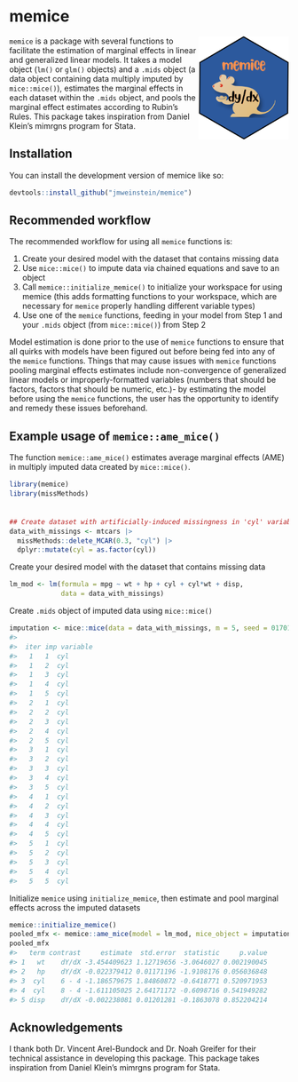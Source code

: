 
# memice

<img src="https://github.com/jmweinstein/hex/blob/main/memice_hexsticker.png?raw=true" align="right" width="162"/>

`memice` is a package with several functions to facilitate the
estimation of marginal effects in linear and generalized linear models.
It takes a model object (`lm()` or `glm()` objects) and a `.mids` object
(a data object containing data multiply imputed by `mice::mice()`),
estimates the marginal effects in each dataset within the `.mids`
object, and pools the marginal effect estimates according to Rubin’s
Rules. This package takes inspiration from Daniel Klein’s mimrgns
program for Stata.

## Installation

You can install the development version of memice like so:

``` r
devtools::install_github("jmweinstein/memice")
```

## Recommended workflow

The recommended workflow for using all `memice` functions is:

1.  Create your desired model with the dataset that contains missing
    data
2.  Use `mice::mice()` to impute data via chained equations and save to
    an object
3.  Call `memice::initialize_memice()` to initialize your workspace for
    using memice (this adds formatting functions to your workspace,
    which are necessary for `memice` properly handling different
    variable types)
4.  Use one of the `memice` functions, feeding in your model from Step 1
    and your `.mids` object (from `mice::mice()`) from Step 2

Model estimation is done prior to the use of `memice` functions to
ensure that all quirks with models have been figured out before being
fed into any of the `memice` functions. Things that may cause issues
with `memice` functions pooling marginal effects estimates include
non-convergence of generalized linear models or improperly-formatted
variables (numbers that should be factors, factors that should be
numeric, etc.)- by estimating the model before using the `memice`
functions, the user has the opportunity to identify and remedy these
issues beforehand.

## Example usage of `memice::ame_mice()`

The function `memice::ame_mice()` estimates average marginal effects
(AME) in multiply imputed data created by `mice::mice()`.

``` r
library(memice)
library(missMethods)


## Create dataset with artificially-induced missingness in 'cyl' variable
data_with_missings <- mtcars |>
  missMethods::delete_MCAR(0.3, "cyl") |>
  dplyr::mutate(cyl = as.factor(cyl))
```

Create your desired model with the dataset that contains missing data

``` r
lm_mod <- lm(formula = mpg ~ wt + hp + cyl + cyl*wt + disp,
             data = data_with_missings)
```

Create `.mids` object of imputed data using `mice::mice()`

``` r
imputation <- mice::mice(data = data_with_missings, m = 5, seed = 01701)
#> 
#>  iter imp variable
#>   1   1  cyl
#>   1   2  cyl
#>   1   3  cyl
#>   1   4  cyl
#>   1   5  cyl
#>   2   1  cyl
#>   2   2  cyl
#>   2   3  cyl
#>   2   4  cyl
#>   2   5  cyl
#>   3   1  cyl
#>   3   2  cyl
#>   3   3  cyl
#>   3   4  cyl
#>   3   5  cyl
#>   4   1  cyl
#>   4   2  cyl
#>   4   3  cyl
#>   4   4  cyl
#>   4   5  cyl
#>   5   1  cyl
#>   5   2  cyl
#>   5   3  cyl
#>   5   4  cyl
#>   5   5  cyl
```

Initialize `memice` using `initialize_memice`, then estimate and pool
marginal effects across the imputed datasets

``` r
memice::initialize_memice()
pooled_mfx <- memice::ame_mice(model = lm_mod, mice_object = imputation)
pooled_mfx
#>   term contrast     estimate  std.error  statistic     p.value
#> 1   wt    dY/dX -3.454409623 1.12719656 -3.0646027 0.002190045
#> 2   hp    dY/dX -0.022379412 0.01171196 -1.9108176 0.056036848
#> 3  cyl    6 - 4 -1.186579675 1.84860872 -0.6418771 0.520971953
#> 4  cyl    8 - 4 -1.611105025 2.64171172 -0.6098716 0.541949282
#> 5 disp    dY/dX -0.002238081 0.01201281 -0.1863078 0.852204214
```

## Acknowledgements

I thank both Dr. Vincent Arel-Bundock and Dr. Noah Greifer for their
technical assistance in developing this package. This package takes
inspiration from Daniel Klein’s mimrgns program for Stata.

